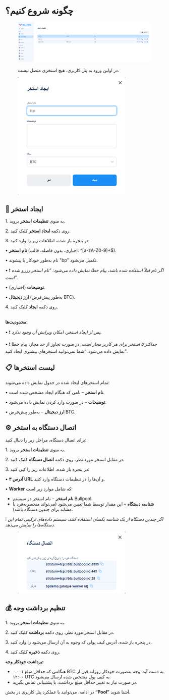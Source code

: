 # چگونه شروع کنیم؟

<figure><img src="../.gitbook/assets/image.png" alt=""><figcaption><p>در اولین ورود به پنل کاربری، هیچ استخری متصل نیست.</p></figcaption></figure>

<figure><img src="../.gitbook/assets/image (1).png" alt="" width="341"><figcaption></figcaption></figure>

## 🚀 ایجاد استخر

1\. به منوی **تنظیمات استخر** بروید.

2\. روی دکمه **ایجاد استخر** کلیک کنید.

3\. در پنجره باز شده، اطلاعات زیر را وارد کنید:

• **نام استخر** (اجباری، بدون فاصله، قالب: ^\[a-zA-Z0-9]+$).

• نام به‌طور خودکار با پیشوند "bp" تکمیل می‌شود.

• ❗ _اگر نام قبلاً استفاده شده باشد، پیام خطا نمایش داده می‌شود: “نام استخر رزرو شده است”._

• **توضیحات** (اختیاری).

• **ارز دیجیتال** (به‌طور پیش‌فرض BTC).

4\. روی دکمه **ایجاد** کلیک کنید.

\
**محدودیت‌ها:**

• ❗ _پس از ایجاد استخر، امکان ویرایش آن وجود ندارد._

• ❗ _حداکثر ۵ استخر برای هر کاربر مجاز است._ در صورت تجاوز از حد مجاز، پیام خطا نمایش داده می‌شود: “شما نمی‌توانید استخرهای بیشتری ایجاد کنید”.

## 📋 لیست استخرها

تمام استخرهای ایجاد شده در جدول نمایش داده می‌شوند:

• **نام استخر** – نامی که هنگام ایجاد مشخص شده است.

• **توضیحات** – در صورت وارد کردن نمایش داده می‌شود.

• **ارز دیجیتال** – به‌طور پیش‌فرض BTC.

## ⚙️ اتصال دستگاه به استخر

برای اتصال دستگاه، مراحل زیر را دنبال کنید:

1\. به منوی **تنظیمات استخر** بروید.

2\. در مقابل استخر مورد نظر، روی دکمه **اتصال دستگاه** کلیک کنید.

3\. در پنجره باز شده، اطلاعات زیر را کپی کنید:

• **۳ آدرس URL** و آن‌ها را در تنظیمات دستگاه وارد کنید.

• **Worker** که شامل موارد زیر است:

  * **نام استخر** – نام استخر در سیستم Bullpool.
  * **شناسه دستگاه** – این مقدار توسط شما تعیین می‌شود (می‌تواند منحصربه‌فرد یا مشابه برای چندین دستگاه باشد).

❕ _اگر چندین دستگاه از یک شناسه یکسان استفاده کنند، سیستم داده‌های ترکیبی تمام این دستگاه‌ها را نمایش می‌دهد._

<figure><img src="../.gitbook/assets/image (36).png" alt="" width="341"><figcaption></figcaption></figure>

## 💰 تنظیم برداشت وجه

1\. به منوی **تنظیمات استخر** بروید.

2\. در مقابل استخر مورد نظر، روی دکمه **برداشت** کلیک کنید.

3\. در پنجره باز شده، آدرس کیف پولی که وجوه به آن ارسال می‌شود را وارد کنید.

4\. روی دکمه **ذخیره** کلیک کنید.

**برداشت خودکار وجه:**

* هنگامی که حداقل مبلغ ۰.۰۰۱ BTC به دست آید، وجه به‌صورت خودکار روزانه قبل از ۱۲:۰۰ UTC به کیف پول مشخص شده ارسال می‌شود.
* در صورت نیاز به تغییر حداقل مبلغ برداشت، با پشتیبانی تماس بگیرید.

در ادامه، می‌توانید با عملکرد پنل کاربری در بخش **“Pool”** آشنا شوید.
